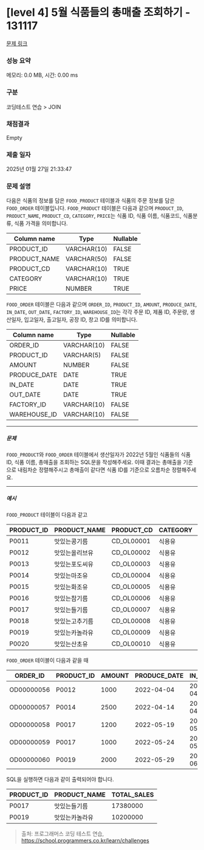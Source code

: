 # [level 4] 5월 식품들의 총매출 조회하기 - 131117 

[문제 링크](https://school.programmers.co.kr/learn/courses/30/lessons/131117) 

### 성능 요약

메모리: 0.0 MB, 시간: 0.00 ms

### 구분

코딩테스트 연습 > JOIN

### 채점결과

Empty

### 제출 일자

2025년 01월 27일 21:33:47

### 문제 설명

<p>다음은 식품의 정보를 담은 <code>FOOD_PRODUCT</code> 테이블과 식품의 주문 정보를 담은 <code>FOOD_ORDER</code> 테이블입니다. <code>FOOD_PRODUCT</code> 테이블은 다음과 같으며 <code>PRODUCT_ID</code>, <code>PRODUCT_NAME</code>, <code>PRODUCT_CD</code>, <code>CATEGORY</code>, <code>PRICE</code>는 식품 ID, 식품 이름, 식품코드, 식품분류, 식품 가격을 의미합니다.</p>
<table class="table">
        <thead><tr>
<th>Column name</th>
<th>Type</th>
<th>Nullable</th>
</tr>
</thead>
        <tbody><tr>
<td>PRODUCT_ID</td>
<td>VARCHAR(10)</td>
<td>FALSE</td>
</tr>
<tr>
<td>PRODUCT_NAME</td>
<td>VARCHAR(50)</td>
<td>FALSE</td>
</tr>
<tr>
<td>PRODUCT_CD</td>
<td>VARCHAR(10)</td>
<td>TRUE</td>
</tr>
<tr>
<td>CATEGORY</td>
<td>VARCHAR(10)</td>
<td>TRUE</td>
</tr>
<tr>
<td>PRICE</td>
<td>NUMBER</td>
<td>TRUE</td>
</tr>
</tbody>
      </table>
<p><code>FOOD_ORDER</code> 테이블은 다음과 같으며 <code>ORDER_ID</code>, <code>PRODUCT_ID</code>, <code>AMOUNT</code>,  <code>PRODUCE_DATE</code>, <code>IN_DATE</code>, <code>OUT_DATE</code>, <code>FACTORY_ID</code>, <code>WAREHOUSE_ID</code>는 각각 주문 ID, 제품 ID, 주문량, 생산일자, 입고일자, 출고일자, 공장 ID, 창고 ID를 의미합니다.</p>
<table class="table">
        <thead><tr>
<th>Column name</th>
<th>Type</th>
<th>Nullable</th>
</tr>
</thead>
        <tbody><tr>
<td>ORDER_ID</td>
<td>VARCHAR(10)</td>
<td>FALSE</td>
</tr>
<tr>
<td>PRODUCT_ID</td>
<td>VARCHAR(5)</td>
<td>FALSE</td>
</tr>
<tr>
<td>AMOUNT</td>
<td>NUMBER</td>
<td>FALSE</td>
</tr>
<tr>
<td>PRODUCE_DATE</td>
<td>DATE</td>
<td>TRUE</td>
</tr>
<tr>
<td>IN_DATE</td>
<td>DATE</td>
<td>TRUE</td>
</tr>
<tr>
<td>OUT_DATE</td>
<td>DATE</td>
<td>TRUE</td>
</tr>
<tr>
<td>FACTORY_ID</td>
<td>VARCHAR(10)</td>
<td>FALSE</td>
</tr>
<tr>
<td>WAREHOUSE_ID</td>
<td>VARCHAR(10)</td>
<td>FALSE</td>
</tr>
</tbody>
      </table>
<hr>

<h5>문제</h5>

<p><code>FOOD_PRODUCT</code>와 <code>FOOD_ORDER</code> 테이블에서 생산일자가 2022년 5월인 식품들의 식품 ID, 식품 이름, 총매출을 조회하는 SQL문을 작성해주세요. 이때 결과는 총매출을 기준으로 내림차순 정렬해주시고 총매출이 같다면 식품 ID를 기준으로 오름차순 정렬해주세요.</p>

<hr>

<h5>예시</h5>

<p><code>FOOD_PRODUCT</code> 테이블이 다음과 같고</p>
<table class="table">
        <thead><tr>
<th>PRODUCT_ID</th>
<th>PRODUCT_NAME</th>
<th>PRODUCT_CD</th>
<th>CATEGORY</th>
<th>PRICE</th>
</tr>
</thead>
        <tbody><tr>
<td>P0011</td>
<td>맛있는콩기름</td>
<td>CD_OL00001</td>
<td>식용유</td>
<td>4880</td>
</tr>
<tr>
<td>P0012</td>
<td>맛있는올리브유</td>
<td>CD_OL00002</td>
<td>식용유</td>
<td>7200</td>
</tr>
<tr>
<td>P0013</td>
<td>맛있는포도씨유</td>
<td>CD_OL00003</td>
<td>식용유</td>
<td>5950</td>
</tr>
<tr>
<td>P0014</td>
<td>맛있는마조유</td>
<td>CD_OL00004</td>
<td>식용유</td>
<td>8950</td>
</tr>
<tr>
<td>P0015</td>
<td>맛있는화조유</td>
<td>CD_OL00005</td>
<td>식용유</td>
<td>8800</td>
</tr>
<tr>
<td>P0016</td>
<td>맛있는참기름</td>
<td>CD_OL00006</td>
<td>식용유</td>
<td>7100</td>
</tr>
<tr>
<td>P0017</td>
<td>맛있는들기름</td>
<td>CD_OL00007</td>
<td>식용유</td>
<td>7900</td>
</tr>
<tr>
<td>P0018</td>
<td>맛있는고추기름</td>
<td>CD_OL00008</td>
<td>식용유</td>
<td>6100</td>
</tr>
<tr>
<td>P0019</td>
<td>맛있는카놀라유</td>
<td>CD_OL00009</td>
<td>식용유</td>
<td>5100</td>
</tr>
<tr>
<td>P0020</td>
<td>맛있는산초유</td>
<td>CD_OL00010</td>
<td>식용유</td>
<td>6500</td>
</tr>
</tbody>
      </table>
<p><code>FOOD_ORDER</code> 테이블이 다음과 같을 때</p>
<table class="table">
        <thead><tr>
<th>ORDER_ID</th>
<th>PRODUCT_ID</th>
<th>AMOUNT</th>
<th>PRODUCE_DATE</th>
<th>IN_DATE</th>
<th>OUT_DATE</th>
<th>FACTORY_ID</th>
<th>WAREHOUSE_ID</th>
</tr>
</thead>
        <tbody><tr>
<td>OD00000056</td>
<td>P0012</td>
<td>1000</td>
<td>2022-04-04</td>
<td>2022-04-21</td>
<td>2022-04-25</td>
<td>FT19980002</td>
<td>WH0032</td>
</tr>
<tr>
<td>OD00000057</td>
<td>P0014</td>
<td>2500</td>
<td>2022-04-14</td>
<td>2022-04-27</td>
<td>2022-05-01</td>
<td>FT19980002</td>
<td>WH0033</td>
</tr>
<tr>
<td>OD00000058</td>
<td>P0017</td>
<td>1200</td>
<td>2022-05-19</td>
<td>2022-05-28</td>
<td>2022-05-28</td>
<td>FT20070002</td>
<td>WH0033</td>
</tr>
<tr>
<td>OD00000059</td>
<td>P0017</td>
<td>1000</td>
<td>2022-05-24</td>
<td>2022-05-30</td>
<td>2022-05-30</td>
<td>FT20070002</td>
<td>WH0038</td>
</tr>
<tr>
<td>OD00000060</td>
<td>P0019</td>
<td>2000</td>
<td>2022-05-29</td>
<td>2022-06-08</td>
<td>2022-06-08</td>
<td>FT20070002</td>
<td>WH0035</td>
</tr>
</tbody>
      </table>
<p>SQL을 실행하면 다음과 같이 출력되어야 합니다.</p>
<table class="table">
        <thead><tr>
<th>PRODUCT_ID</th>
<th>PRODUCT_NAME</th>
<th>TOTAL_SALES</th>
</tr>
</thead>
        <tbody><tr>
<td>P0017</td>
<td>맛있는들기름</td>
<td>17380000</td>
</tr>
<tr>
<td>P0019</td>
<td>맛있는카놀라유</td>
<td>10200000</td>
</tr>
</tbody>
      </table>

> 출처: 프로그래머스 코딩 테스트 연습, https://school.programmers.co.kr/learn/challenges